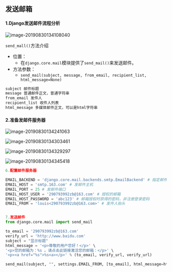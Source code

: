 ## 发送邮箱

#### 1.Django发送邮件流程分析

![image-20190830134108040](/Users/apple/qianfeng/授课/sz1903/day05/资料/day05.assets/image-20190830134108040.png)



`send_mall()`方法介绍

- 位置：
  - 在`django.core.mail`模块提供了`send_mail()`来发送邮件。
- 方法参数：
  - `send_mail(subject, message, from_email, recipient_list, html_message=None)`

```python
subject 邮件标题
message 普通邮件正文，普通字符串
from_email 发件人
recipient_list 收件人列表
html_message 多媒体邮件正文，可以是html字符串
```

#### 2.准备发邮件服务器

![image-20190830134241063](/Users/apple/qianfeng/授课/sz1903/day05/资料/day05.assets/image-20190830134241063.png)

![image-20190830134303461](/Users/apple/qianfeng/授课/sz1903/day05/资料/day05.assets/image-20190830134303461.png)

![image-20190830134329297](/Users/apple/qianfeng/授课/sz1903/day05/资料/day05.assets/image-20190830134329297.png)

![image-20190830134345418](/Users/apple/qianfeng/授课/sz1903/day05/资料/day05.assets/image-20190830134345418.png)

```python
6.配置邮件服务器

EMAIL_BACKEND = 'django.core.mail.backends.smtp.EmailBackend' # 指定邮件后端
EMAIL_HOST = 'smtp.163.com' # 发邮件主机
EMAIL_PORT = 25 # 发邮件端口
EMAIL_HOST_USER = '290793992zb@163.com' # 授权的邮箱
EMAIL_HOST_PASSWORD = 'abc123' # 邮箱授权时获得的密码，非注册登录密码
EMAIL_FROM = 'louis<290793992zb@163.com>' # 发件人抬头


7.发送邮件
from django.core.mail import send_mail

to_email = '290793992zb@163.com'
verify_url = 'http://www.baidu.com'
subject = "显示标题"
html_message = '<p>尊敬的用户您好！</p>' \
'<p>您的邮箱为：%s 。请点击此链接激活您的邮箱：</p>' \
'<p><a href="%s">%s<a></p>' % (to_email, verify_url, verify_url)

send_mail(subject, "", settings.EMAIL_FROM, [to_email], html_message=html_message)
```

